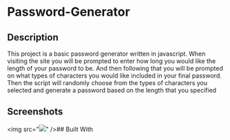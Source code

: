 # Password-Generator

## Description

This project is a basic password generator written in javascript. When visiting the site you will be prompted to enter how long you would like the length of your password to be. And then following that you will be prompted on what types of characters you would like included in your final password. Then the script will randomly choose from the types of characters you selected and generate a password based on the length that you specified

## Screenshots

<img src="<img src="https://ibb.co/zZPDTjz"/>" />## Built With
